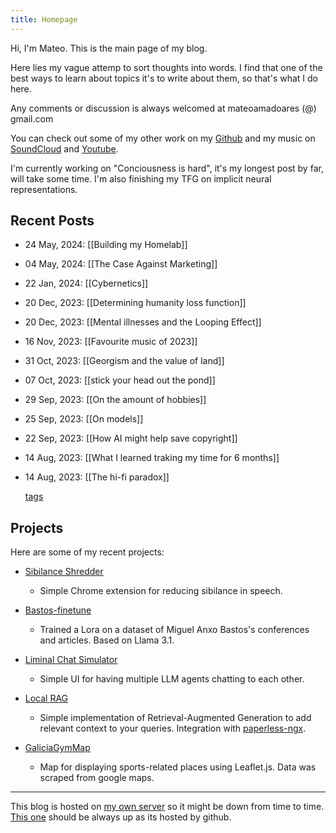 ```yaml
---
title: Homepage
---
```


Hi, I'm Mateo. This is the main page of my blog.

Here lies my vague attemp to sort thoughts into words. I find that one of the best ways to learn about topics it's to write about them, so that's what I do here.

Any comments or discussion is always welcomed at mateoamadoares (@) gmail.com

You can check out some of my other work on my [Github](https://github.com/mateo19182) and my music on [SoundCloud](https://soundcloud.com/m19182) and [Youtube](https://www.youtube.com/channel/UCEJKcBK7i88Iv3saZy2xuSg).

I'm currently working on "Conciousness is hard", it's my longest post by far, will take some time. I'm also finishing my TFG on implicit neural representations.


## Recent Posts

- 24 May, 2024: [[Building my Homelab]]
- 04 May, 2024: [[The Case Against Marketing]]
- 22 Jan, 2024: [[Cybernetics]]
- 20 Dec, 2023: [[Determining humanity loss function]]
- 20 Dec, 2023: [[Mental illnesses and the Looping Effect]]
- 16 Nov, 2023: [[Favourite music of 2023]]
- 31 Oct, 2023: [[Georgism and the value of land]]
- 07 Oct, 2023: [[stick your head out the pond]]
- 29 Sep, 2023: [[On the amount of hobbies]]
- 25 Sep, 2023: [[On models]]
- 22 Sep, 2023: [[How AI might help save copyright]]
- 14 Aug, 2023: [[What I learned traking my time for 6 months]]
- 14 Aug, 2023: [[The hi-fi paradox]]

  [tags](https://blog.m19182.dev/tags/)

## Projects

Here are some of my recent projects:
- [Sibilance Shredder](https://github.com/mateo19182/Sibilance_Shredder)
  - Simple Chrome extension for reducing sibilance in speech.

- [Bastos-finetune](https://github.com/mateo19182/bastos-finetune)
  - Trained a Lora on a dataset of Miguel Anxo Bastos's conferences and articles. Based on Llama 3.1.

- [Liminal Chat Simulator](https://github.com/mateo19182/liminal-chat-sim)
  - Simple UI for having multiple LLM agents chatting to each other.

- [Local RAG](https://github.com/mateo19182/localRagLLM)
  - Simple implementation of Retrieval-Augmented Generation to add relevant context to your queries. Integration with [paperless-ngx](https://github.com/paperless-ngx/paperless-ngx).

- [GaliciaGymMap](https://github.com/mateo19182/GaliciaGymMap)
  - Map for displaying sports-related places using Leaflet.js. Data was scraped from google maps.


---

This blog is hosted on [my own server](https://blog.m19182.dev/writings/Building-my-Homelab) so it might be down from time to time. [This one](https://mateo19182.github.io/) should be always up as its hosted by github.